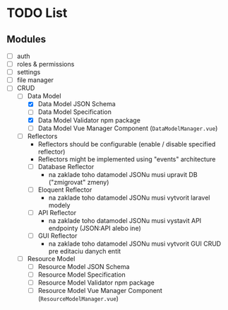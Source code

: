 # TODO List

## Modules

- [ ] auth
- [ ] roles & permissions
- [ ] settings
- [ ] file manager
- [ ] CRUD
    - [ ] Data Model
        - [X] Data Model JSON Schema
        - [ ] Data Model Specification
        - [X] Data Model Validator npm package
        - [ ] Data Model Vue Manager Component (`DataModelManager.vue`)
    - [ ] Reflectors
        - Reflectors should be configurable (enable / disable specified reflector)
        - Reflectors might be implemented using "events" architecture
        - [ ] Database Reflector
            - na zaklade toho datamodel JSONu musi upravit DB ("zmigrovat" zmeny)
        - [ ] Eloquent Reflector
            - na zaklade toho datamodel JSONu musi vytvorit laravel modely
        - [ ] API Reflector
            - na zaklade toho datamodel JSONu musi vystavit API endpointy (JSON:API alebo ine)
        - [ ] GUI Reflector
            - na zaklade toho datamodel JSONu musi vytvorit GUI CRUD pre editaciu danych entit
    - [ ] Resource Model
        - [ ] Resource Model JSON Schema
        - [ ] Resource Model Specification
        - [ ] Resource Model Validator npm package
        - [ ] Resource Model Vue Manager Component (`ResourceModelManager.vue`)
